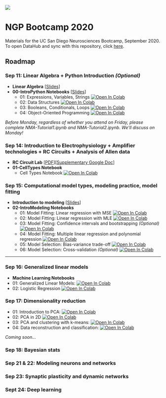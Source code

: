 ![](https://pbs.twimg.com/profile_banners/121204594/1531763557/1500x500)
# NGP Bootcamp 2020
Materials for the UC San Diego Neurosciences Bootcamp, September 2020.  To open DataHub and sync with this repository, click [here](https://datahub.ucsd.edu/hub/user-redirect/git-sync?repo=https://github.com/NGP-Bootcamp/Bootcamp2020).

## Roadmap
### Sep 11: Linear Algebra + Python Introduction *(Optional)*
- **Linear Algebra** [[Slides](https://github.com/NGP-Bootcamp/Bootcamp2020/blob/master/LinearAlgebra.pdf)]
- **00-IntroPython Notebooks** [[Slides](https://github.com/NGP-Bootcamp/Bootcamp2020/blob/master/00-IntroPython/Introduction%20to%20Python%20%26%20Jupyter%20Notebooks.pdf)]
     - 01: Expressions, Variables, Strings [![Open In Colab](https://colab.research.google.com/assets/colab-badge.svg)](https://colab.research.google.com/github/NGP-Bootcamp/Bootcamp2020/blob/master/00-IntroPython/01-SyntaxExpressionsVariables.ipynb)
     - 02: Data Structures [![Open In Colab](https://colab.research.google.com/assets/colab-badge.svg)](https://colab.research.google.com/github/NGP-Bootcamp/Bootcamp2020/blob/master/00-IntroPython/02-DataStructures.ipynb)
     - 03: Booleans, Conditionals, Loops [![Open In Colab](https://colab.research.google.com/assets/colab-badge.svg)](https://colab.research.google.com/github/NGP-Bootcamp/Bootcamp2020/blob/master/00-IntroPython/03-BooleansConditionalsLoops.ipynb)
     - 04: Object-Oriented Programming [![Open In Colab](https://colab.research.google.com/assets/colab-badge.svg)](https://colab.research.google.com/github/NGP-Bootcamp/Bootcamp2020/blob/master/00-IntroPython/04-OOP.ipynb)

*Before Monday, regardless of whether you attend on Friday, please complete NMA-Tutorial1.ipynb and NMA-Tutorial2.ipynb. We'll discuss on Monday!*


### Sep 14: Introduction to Electrophysiology + Amplifier technologies + RC Circuits + Analysis of Allen data
- **RC Circuit Lab** [[PDF](https://github.com/NGP-Bootcamp/Bootcamp2020/blob/master/RC_Circuitry_Simulation.pdf)][[Supplementary Google Doc](https://docs.google.com/document/d/1oSgRBj__LDzU_g0R2NHaBLZ0HfWBfU_FsPk_-9gjj-0/edit?usp=sharing)]
- **01-CellTypes Notebook**
     - Cell Types Notebook [![Open In Colab](https://colab.research.google.com/assets/colab-badge.svg)](https://colab.research.google.com/github/NGP-Bootcamp/Bootcamp2020/blob/master/01-CellTypes/CellTypesNotebook.ipynb)

### Sep 15: Computational model types, modeling practice, model fitting
- **Introduction to modeling** [[Slides](https://github.com/NGP-Bootcamp/Bootcamp2020/blob/master/02-IntroModeling/IntroModeling.pdf)]
- **02-IntroModeling Notebooks**
     - 01: Model Fitting: Linear regression with MSE [![Open In Colab](https://colab.research.google.com/assets/colab-badge.svg)](https://colab.research.google.com/github/NGP-Bootcamp/Bootcamp2020/blob/master/02-IntroModeling/01-LinearRegressionMSE.ipynb)
     - 02: Model Fitting: Linear regression with MLE [![Open In Colab](https://colab.research.google.com/assets/colab-badge.svg)](https://colab.research.google.com/github/NGP-Bootcamp/Bootcamp2020/blob/master/02-IntroModeling/02-LinearRegressionMLE.ipynb)
     - 03: Model Fitting: Confidence intervals and bootstrapping *(Optional)* [![Open In Colab](https://colab.research.google.com/assets/colab-badge.svg)](https://colab.research.google.com/github/NGP-Bootcamp/Bootcamp2020/blob/master/02-IntroModeling/03-Uncertainty.ipynb)
     - 04: Model Fitting: Multiple linear regression and polynomial regression [![Open In Colab](https://colab.research.google.com/assets/colab-badge.svg)](https://colab.research.google.com/github/NGP-Bootcamp/Bootcamp2020/blob/master/02-IntroModeling/04-MultipleLinearRegression.ipynb)
     - 05: Model Selection: Bias-variance trade-off [![Open In Colab](https://colab.research.google.com/assets/colab-badge.svg)](https://colab.research.google.com/github/NGP-Bootcamp/Bootcamp2020/blob/master/02-IntroModeling/05-BiasVariance.ipynb)
     - 06: Model Selection: Cross-validation *(Optional)* [![Open In Colab](https://colab.research.google.com/assets/colab-badge.svg)](https://colab.research.google.com/github/NGP-Bootcamp/Bootcamp2020/blob/master/02-IntroModeling/06-CrossValidation.ipynb)

<hr>

### Sep 16: Generalized linear models
- **Machine Learning Notebooks**
- 01: Generalized Linear Models: [![Open In Colab](https://colab.research.google.com/assets/colab-badge.svg)](https://colab.research.google.com/github/NGP-Bootcamp/Bootcamp2020/blob/master/03-GLM/01-GLM.ipynb)
- 02: Logistic Regression [![Open In Colab](https://colab.research.google.com/assets/colab-badge.svg)](https://colab.research.google.com/github/NGP-Bootcamp/Bootcamp2020/blob/master/03-GLM/02-LogisticRegression.ipynb)
     
### Sep 17: Dimensionality reduction
- 01: Introduction to PCA: [![Open In Colab](https://colab.research.google.com/assets/colab-badge.svg)](https://colab.research.google.com/github/NGP-Bootcamp/Bootcamp2020/blob/master/04-DimReduction/01-Intro.ipynb)
- 02: PCA in 2D [![Open In Colab](https://colab.research.google.com/assets/colab-badge.svg)](https://colab.research.google.com/github/NGP-Bootcamp/Bootcamp2020/blob/master/04-DimReduction/02-PCA.ipynb)
- 03: PCA and clustering with k-means: [![Open In Colab](https://colab.research.google.com/assets/colab-badge.svg)](https://colab.research.google.com/github/NGP-Bootcamp/Bootcamp2020/blob/master/04-DimReduction/03-PCAandClustering.ipynb)
- 04: Data reconstruction and classification:  [![Open In Colab](https://colab.research.google.com/assets/colab-badge.svg)](https://colab.research.google.com/github/NGP-Bootcamp/Bootcamp2020/blob/master/04-DimReduction/04-PCANeuralData.ipynb)

*Coming soon...*

### Sep 18: Bayesian stats

### Sep 21 & 22: Modeling neurons and networks

### Sep 23: Synaptic plasticity and dynamic networks

### Sept 24: Deep learning
